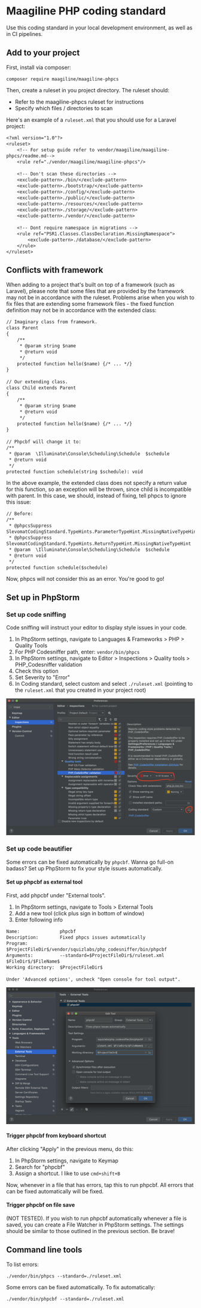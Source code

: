 # Maagiline PHP coding standard
Use this coding standard in your local development environment, as well as in CI pipelines.

## Add to your project
First, install via composer:
```
composer require maagiline/maagiline-phpcs
```

Then, create a ruleset in you project directory. The ruleset should:
- Refer to the maagiline-phpcs ruleset for instructions
- Specify which files / directories to scan

Here's an example of a `ruleset.xml` that you should use for a Laravel project:
```
<?xml version="1.0"?>
<ruleset>
    <!-- For setup guide refer to vendor/maagiline/maagiline-phpcs/readme.md-->
    <rule ref="./vendor/maagiline/maagiline-phpcs"/>

    <!-- Don't scan these directories -->
    <exclude-pattern>./bin/</exclude-pattern>
    <exclude-pattern>./bootstrap/</exclude-pattern>
    <exclude-pattern>./config/</exclude-pattern>
    <exclude-pattern>./public/</exclude-pattern>
    <exclude-pattern>./resources/</exclude-pattern>
    <exclude-pattern>./storage/</exclude-pattern>
    <exclude-pattern>./vendor/</exclude-pattern>

    <!-- Dont require namespace in migrations -->
    <rule ref="PSR1.Classes.ClassDeclaration.MissingNamespace">
        <exclude-pattern>./database/</exclude-pattern>
    </rule>
</ruleset>

```
## Conflicts with framework
When adding to a project that's built on top of a framework (such as Laravel), please note that some files that are provided by the framework may not be in accordance with the ruleset. Problems arise when you wish to fix files that are extending some framework files - the fixed function definition may not be in accordance with the extended class:
```
// Imaginary class from framework.
class Parent
{
    /**
     * @param string $name
     * @return void
     */
    protected function hello($name) {/* ... */}
}

// Our extending class.
class Child extends Parent
{
    /**
     * @param string $name
     * @return void
     */
    protected function hello($name) {/* ... */}
}

// Phpcbf will change it to:
/**
 * @param  \Illuminate\Console\Scheduling\Schedule  $schedule
 * @return void
 */
protected function schedule(string $schedule): void
```

In the above example, the extended class does not specify a return value for this function, so an exception will be thrown, since child is incompatible with parent. In this case, we should, instead of fixing, tell phpcs to ignore this issue:
```
// Before:
/**
 * @phpcsSuppress SlevomatCodingStandard.TypeHints.ParameterTypeHint.MissingNativeTypeHint
 * @phpcsSuppress SlevomatCodingStandard.TypeHints.ReturnTypeHint.MissingNativeTypeHint
 * @param  \Illuminate\Console\Scheduling\Schedule  $schedule
 * @return void
 */
protected function schedule($schedule)
```

Now, phpcs will not consider this as an error. You're good to go!

## Set up in PhpStorm
### Set up code sniffing
Code sniffing will instruct your editor to display style issues in your code.

1. In PhpStorm settings, navigate to Languages & Frameworks > PHP > Quality Tools
1. For PHP Codesniffer path, enter: `vendor/bin/phpcs`
1. In PhpStorm settings, navigate to Editor > Inspections > Quality tools > PHP_Codesniffer validation
1. Check this option
1. Set Severity to "Error"
1. In Coding standard, select custom and select `./ruleset.xml` (pointing to the `ruleset.xml` that you created in your project root)

![Codesniffer settings in PhpStorm](./docs/codesniffer-settings.png "Codesniffer settings in PhpStorm")

### Set up code beautifier
Some errors can be fixed automatically by `phpcbf`. Wanna go full-on badass? Set up PhpStorm to fix your style issues automatically.

#### Set up phpcbf as external tool
First, add phpcbf under "External tools".
1. In PhpStorm settings, navigate to Tools > External Tools
1. Add a new tool (click plus sign in bottom of window)
1. Enter following info
```
Name:               phpcbf
Description:        Fixed phpcs issues automatically
Program:            $ProjectFileDir$/vendor/squizlabs/php_codesniffer/bin/phpcbf
Arguments:          --standard=$ProjectFileDir$/ruleset.xml $FileDir$/$FileName$
Working directory:  $ProjectFileDir$

Under 'Advanced options', uncheck "Open console for tool output".
```
![phpcbf external tool in PhpStorm](./docs/phpcbf-external-tool.png "phpcbf external tool in PhpStorm")

#### Trigger phpcbf from keyboard shortcut
After clicking "Apply" in the previous menu, do this:
1. In PhpStorm settings, navigate to Keymap
1. Search for "phpcbf"
1. Assign a shortcut. I like to use `cmd+shift+B`

Now, whenever in a file that has errors, tap this to run phpcbf. All errors that can be fixed automatically will be fixed.

#### Trigger phpcbf on file save
(NOT TESTED). If you wish to run phpcbf automatically whenever a file is saved, you can create a File Watcher in PhpStorm settings. The settings should be similar to those outlined in the previous section. Be brave!

## Command line tools
To list errors:
```
./vendor/bin/phpcs --standard=./ruleset.xml
```

Some errors can be fixed automatically. To fix automatically:
```
./vendor/bin/phpcbf --standard=./ruleset.xml
```
